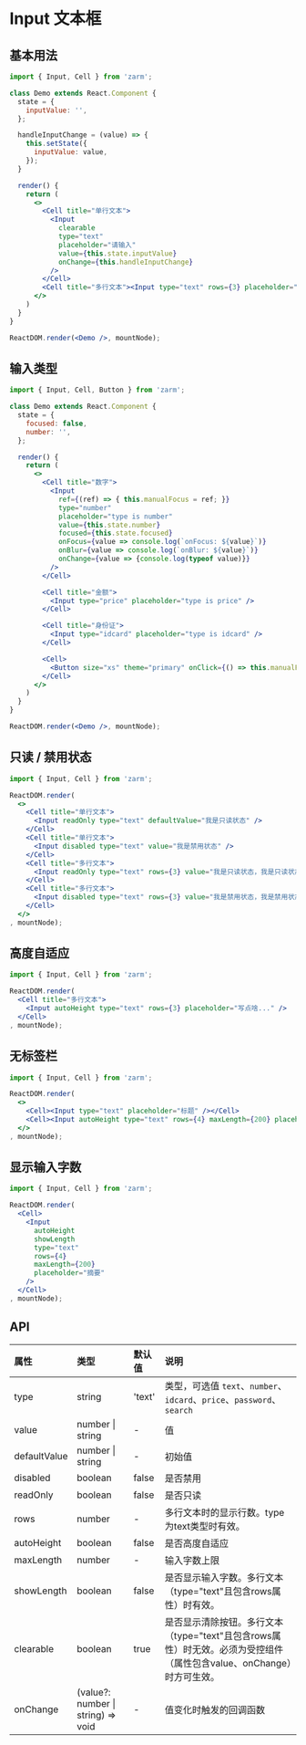 # Input 文本框



## 基本用法

```jsx
import { Input, Cell } from 'zarm';

class Demo extends React.Component {
  state = {
    inputValue: '',
  };

  handleInputChange = (value) => {
    this.setState({
      inputValue: value,
    });
  }

  render() {
    return (
      <>
        <Cell title="单行文本">
          <Input
            clearable
            type="text"
            placeholder="请输入"
            value={this.state.inputValue}
            onChange={this.handleInputChange}
          />
        </Cell>
        <Cell title="多行文本"><Input type="text" rows={3} placeholder="请输入" /></Cell>
      </>
    )
  }
}

ReactDOM.render(<Demo />, mountNode);
```

## 输入类型

```jsx
import { Input, Cell, Button } from 'zarm';

class Demo extends React.Component {
  state = {
    focused: false,
    number: '',
  };

  render() {
    return (
      <>
        <Cell title="数字">
          <Input
            ref={(ref) => { this.manualFocus = ref; }}
            type="number"
            placeholder="type is number"
            value={this.state.number}
            focused={this.state.focused}
            onFocus={value => console.log(`onFocus: ${value}`)}
            onBlur={value => console.log(`onBlur: ${value}`)}
            onChange={value => {console.log(typeof value)}}
          />
        </Cell>

        <Cell title="金额">
          <Input type="price" placeholder="type is price" />
        </Cell>

        <Cell title="身份证">
          <Input type="idcard" placeholder="type is idcard" />
        </Cell>

        <Cell>
          <Button size="xs" theme="primary" onClick={() => this.manualFocus.focus()}>click to focus the first input</Button>
        </Cell>
      </>
    )
  }
}

ReactDOM.render(<Demo />, mountNode);
```



## 只读 / 禁用状态

```jsx
import { Input, Cell } from 'zarm';

ReactDOM.render(
  <>
    <Cell title="单行文本">
      <Input readOnly type="text" defaultValue="我是只读状态" />
    </Cell>
    <Cell title="单行文本">
      <Input disabled type="text" value="我是禁用状态" />
    </Cell>
    <Cell title="多行文本">
      <Input readOnly type="text" rows={3} value="我是只读状态，我是只读状态，我是只读状态，我是只读状态。" />
    </Cell>
    <Cell title="多行文本">
      <Input disabled type="text" rows={3} value="我是禁用状态，我是禁用状态，我是禁用状态，我是禁用状态。" />
    </Cell>
  </>
, mountNode);
```



## 高度自适应

```jsx
import { Input, Cell } from 'zarm';

ReactDOM.render(
  <Cell title="多行文本">
    <Input autoHeight type="text" rows={3} placeholder="写点啥..." />
  </Cell>
, mountNode);
```



## 无标签栏
```jsx
import { Input, Cell } from 'zarm';

ReactDOM.render(
  <>
    <Cell><Input type="text" placeholder="标题" /></Cell>
    <Cell><Input autoHeight type="text" rows={4} maxLength={200} placeholder="摘要" /></Cell>
  </>
, mountNode);
```



## 显示输入字数
```jsx
import { Input, Cell } from 'zarm';

ReactDOM.render(
  <Cell>
    <Input
      autoHeight
      showLength
      type="text"
      rows={4}
      maxLength={200}
      placeholder="摘要"
    />
  </Cell>
, mountNode);
```



## API

| 属性 | 类型 | 默认值 | 说明 |
| :--- | :--- | :--- | :--- |
| type | string | 'text' | 类型，可选值 `text`、`number`、`idcard`、`price`、`password`、`search` |
| value | number \| string | - | 值 |
| defaultValue | number \| string | - | 初始值 |
| disabled | boolean | false | 是否禁用 |
| readOnly | boolean | false | 是否只读 |
| rows | number | - | 多行文本时的显示行数。type为text类型时有效。 |
| autoHeight | boolean | false | 是否高度自适应 |
| maxLength | number | - | 输入字数上限 |
| showLength | boolean | false | 是否显示输入字数。多行文本（type="text"且包含rows属性）时有效。 |
| clearable | boolean | true | 是否显示清除按钮。多行文本（type="text"且包含rows属性）时无效。必须为受控组件（属性包含value、onChange）时方可生效。 |
| onChange | (value?: number \| string) => void | - | 值变化时触发的回调函数 |

